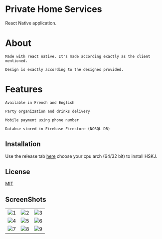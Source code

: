 # Private Home Services

React Native application.

# About
```
Made with react native. It's made according exactly as the client mentioned. 

Design is exactly according to the designes provided.

```
# Features
```
Available in French and English

Party organization and drinks delivery 

Mobile payment using phone number

Databse stored in Firebase Firestore (NOSQL DB)

```
## Installation

Use the release tab [here](https://github.com/rocknegi/PrivateHomeService/releases) choose your cpu arch (64/32 bit) to install HSKJ.

## License
[MIT](https://choosealicense.com/licenses/mit/)

## ScreenShots
| | | |
|:-------------------------:|:-------------------------:|:-------------------------:|
|![1](https://user-images.githubusercontent.com/10401638/132241883-80f1b4fb-4292-49dc-909c-87d2c4b3f999.jpg)|![2](https://user-images.githubusercontent.com/10401638/132241912-3114dd84-b994-47ab-87a8-3b4e3fcebf06.jpg)|![3](https://user-images.githubusercontent.com/10401638/132241942-e74f4b97-f3cd-4fd2-86c2-ad588549f315.jpg)|
![4](https://user-images.githubusercontent.com/10401638/132241966-2b64d91b-a896-4359-a1c7-2834a95a58e6.jpg)|![5](https://user-images.githubusercontent.com/10401638/132241976-5eda071c-8880-4d44-a6ac-0d1e936fe5ee.jpg)|![6](https://user-images.githubusercontent.com/10401638/132241997-3d5475cf-6f4d-4398-a347-d4324e15658c.jpg)|
![7](https://user-images.githubusercontent.com/10401638/132242020-5282e1ad-8805-4605-83b4-711a12b99e46.jpg)|![8](https://user-images.githubusercontent.com/10401638/132242033-37f1ce48-dc11-4589-9cc6-3f47ba1a7844.jpg)|![9](https://user-images.githubusercontent.com/10401638/132242048-1550b990-6906-4b9b-b9bf-127129929202.jpg)|

